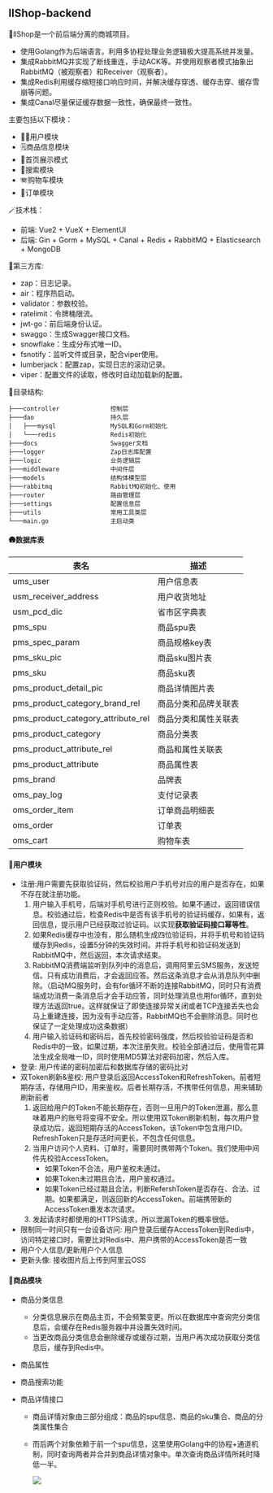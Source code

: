 ## llShop-backend

🍨llShop是一个前后端分离的商城项目。

* 使用Golang作为后端语言。利用多协程处理业务逻辑极大提高系统并发量。
* 集成RabbitMQ并实现了断线重连，手动ACK等。并使用观察者模式抽象出RabbitMQ（被观察者）和Receiver（观察者）。
* 集成Redis利用缓存缩短接口响应时间，并解决缓存穿透、缓存击穿、缓存雪崩等问题。
* 集成Canal尽量保证缓存数据一致性，确保最终一致性。

主要包括以下模块：

* 🧍🏻用户模块
* 🗒商品信息模块
* 📱首页展示模式
* 🔦搜索模块
* 🪗购物车模块
* 💸️订单模块

🪄技术栈：

* 前端: Vue2 + VueX + ElementUI
* 后端: Gin + Gorm + MySQL + Canal + Redis + RabbitMQ + Elasticsearch + MongoDB

🎨第三方库:

* zap：日志记录。
* air：程序热启动。
* validator：参数校验。
* ratelimit：令牌桶限流。
* jwt-go：前后端身份认证。
* swaggo：生成Swagger接口文档。
* snowflake：生成分布式唯一ID。
* fsnotify：监听文件或目录，配合viper使用。
* lumberjack：配置zap，实现日志的滚动记录。
* viper：配置文件的读取，修改时自动加载新的配置。

🎏目录结构:

~~~text
├───controller              控制层
├───dao                     持久层
│   ├───mysql               MySQL和Gorm初始化
│   └───redis               Redis初始化
├───docs                    Swagger文档
├───logger                  Zap日志库配置
├───logic                   业务逻辑层
├───middleware              中间件层
├───models                  结构体模型层
├───rabbitmq                RabbitMQ初始化、使用
├───router                  路由管理层
├───settings                配置信息层
├───utils                   常用工具类层
└───main.go                 主启动类
~~~
#### 🛖数据库表

| 表名                               | 描述                 |
| ---------------------------------- | -------------------- |
| ums_user                           | 用户信息表           |
| usm_receiver_address               | 用户收货地址         |
| usm_pcd_dic                        | 省市区字典表         |
| pms_spu                            | 商品spu表            |
| pms_spec_param                     | 商品规格key表        |
| pms_sku_pic                        | 商品sku图片表        |
| pms_sku                            | 商品sku表            |
| pms_product_detail_pic             | 商品详情图片表       |
| pms_product_category_brand_rel     | 商品分类和品牌关联表 |
| pms_product_category_attribute_rel | 商品分类和属性关联表 |
| pms_product_category               | 商品分类表           |
| pms_product_attribute_rel          | 商品和属性关联表     |
| pms_product_attribute              | 商品属性表           |
| pms_brand                          | 品牌表               |
| oms_pay_log                        | 支付记录表           |
| oms_order_item                     | 订单商品明细表       |
| oms_order                          | 订单表               |
| oms_cart                           | 购物车表             |




#### 🦉用户模块
* 注册:用户需要先获取验证码，然后校验用户手机号对应的用户是否存在，如果不存在就注册功能。
  1. 用户输入手机号，后端对手机号进行正则校验。如果不通过，返回错误信息。校验通过后，检查Redis中是否有该手机号的验证码缓存，如果有，返回信息，提示用户已经获取过验证码。以实现**获取验证码接口幂等性**。
  2. 如果Redis缓存中也没有，那么随机生成四位验证码，并将手机号和验证码缓存到Redis，设置5分钟的失效时间。并将手机号和验证码发送到RabbitMQ中，然后返回，本次请求结束。
  3. RabbitMQ消费端监听到队列中的消息后，调用阿里云SMS服务，发送短信。只有成功消费后，才会返回应答。然后这条消息才会从消息队列中删除。（启动MQ服务时，会有for循环不断的连接RabbitMQ，同时只有消费端成功消费一条消息后才会手动应答，同时处理消息也用for循环，直到处理方法返回true。这样就保证了即使连接异常关闭或者TCP连接丢失也会马上重建连接，因为没有手动应答，RabbitMQ也不会删除消息。同时也保证了一定处理成功这条数据）
  4. 用户输入验证码和密码后，首先校验密码强度，然后校验验证码是否和Redis中的一致，如果过期，本次注册失败。校验全部通过后，使用雪花算法生成全局唯一ID，同时使用MD5算法对密码加密，然后入库。
* 登录: 用户传递的密码加密后和数据库存储的密码比对
* 双Token刷新&鉴权: 用户登录后返回AccessToken和RefreshToken。前者短期存活，存储用户ID，用来鉴权。后者长期存活，不携带任何信息，用来辅助刷新前者
  	1. 返回给用户的Token不能长期存在，否则一旦用户的Token泄漏，那么意味着用户的账号将变得不安全。所以使用双Token刷新机制，每次用户登录成功后，返回短期存活的AccessToken，该Token中包含用户ID。RefreshToken只是存活时间更长，不包含任何信息。
   	2. 当用户访问个人资料、订单时，需要同时携带两个Token。我们使用中间件先校验AccessToken。
       * 如果Token不合法，用户鉴权未通过。
       * 如果Token未过期且合法，用户鉴权通过。
       * 如果Token已经过期且合法，判断RefershToken是否存在、合法、过期。如果都满足，则返回新的AccessToken。前端携带新的AccessToken重发本次请求。
   	3. 发起请求时都使用的HTTPS请求，所以泄漏Token的概率很低。
* 限制同一时间只有一台设备访问: 用户登录后缓存AccessToken到Redis中，访问特定接口时，需要比对Redis中、用户携带的AccessToken是否一致
* 用户个人信息/更新用户个人信息
* 更新头像: 接收图片后上传到阿里云OSS

#### 🦦商品模块
* 商品分类信息

  * 分类信息展示在商品主页，不会频繁变更。所以在数据库中查询完分类信息后，会缓存在Redis服务器中并设置失效时间。
  * 当更改商品分类信息会删除缓存或缓存过期，当用户再次成功获取分类信息后，缓存到Redis中。

* 商品属性

* 商品搜索功能

* 商品详情接口

  * 商品详情对象由三部分组成：商品的spu信息、商品的sku集合、商品的分类属性集合

  * 而后两个对象依赖于前一个spu信息，这里使用Golang中的协程+通道机制，同时查询两者并合并到商品详情对象中。单次查询商品详情所耗时降低一半。

    ![](https://richarli.oss-cn-beijing.aliyuncs.com/images/075316b978447d62027e0f41b3998d8.jpg)

